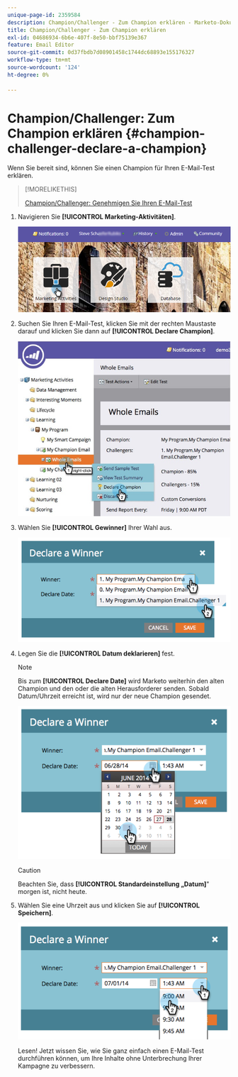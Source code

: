 ```yaml
---
unique-page-id: 2359584
description: Champion/Challenger - Zum Champion erklären - Marketo-Dokumente - Produktdokumentation
title: Champion/Challenger - Zum Champion erklären
exl-id: 04686934-6b6e-407f-8e50-bbf75139e367
feature: Email Editor
source-git-commit: 0d37fbdb7d08901458c1744dc68893e155176327
workflow-type: tm+mt
source-wordcount: '124'
ht-degree: 0%

---
```


# Champion/Challenger: Zum Champion erklären {#champion-challenger-declare-a-champion}

Wenn Sie bereit sind, können Sie einen Champion für Ihren E-Mail-Test erklären.

>[!MORELIKETHIS]
>
>[Champion/Challenger: Genehmigen Sie Ihren E-Mail-Test](/help/marketo/product-docs/email-marketing/general/functions-in-the-editor/email-tests-champion-challenger/champion-challenger-approve-your-email-test.md)

1. Navigieren Sie **[!UICONTROL Marketing-Aktivitäten]**.

   ![](assets/login-marketing-activities-2.png)

1. Suchen Sie Ihren E-Mail-Test, klicken Sie mit der rechten Maustaste darauf und klicken Sie dann auf **[!UICONTROL Declare Champion]**.

   ![](assets/champion4.jpg)

1. Wählen Sie **[!UICONTROL Gewinner]** Ihrer Wahl aus.

   ![](assets/image2014-9-15-13-3a33-3a33.png)

1. Legen Sie die **[!UICONTROL Datum deklarieren]** fest.

   >[!NOTE]
   >
   >Bis zum **[!UICONTROL Declare Date]** wird Marketo weiterhin den alten Champion und den oder die alten Herausforderer senden. Sobald Datum/Uhrzeit erreicht ist, wird nur der neue Champion gesendet.

   ![](assets/image2014-9-15-13-3a33-3a47.png)

   >[!CAUTION]
   >
   >Beachten Sie, dass **[!UICONTROL Standardeinstellung „Datum]**&quot; morgen ist, nicht heute.

1. Wählen Sie eine Uhrzeit aus und klicken Sie auf **[!UICONTROL Speichern]**.

   ![](assets/image2014-9-15-13-3a33-3a56.png)

   Lesen! Jetzt wissen Sie, wie Sie ganz einfach einen E-Mail-Test durchführen können, um Ihre Inhalte ohne Unterbrechung Ihrer Kampagne zu verbessern.
